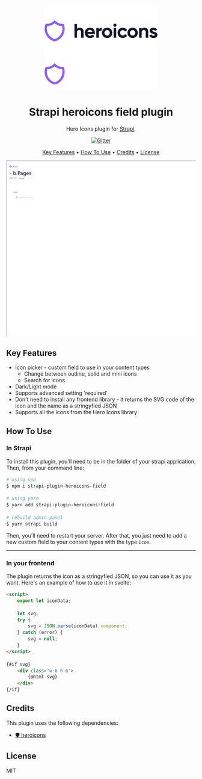 <p align="center">
  <a href="https://heroicons.com/#gh-light-mode-only" target="_blank">
    <img src="./.github/logo-light.svg" alt="Heroicons" width="300">
  </a>
  <a href="https://heroicons.com/#gh-dark-mode-only" target="_blank">
    <img src="./.github/logo-dark.svg" alt="Heroicons" width="300">
  </a>
</p>

<h1 align="center">
  Strapi heroicons field plugin
</h1>

<p align="center">Hero Icons plugin for <a href="https://strapi.io/" target="_blank">Strapi</a>.</p>

<p align="center">
  <a href="https://badge.fury.io/js/strapi-plugin-heroicons-field">
    <img src="https://badge.fury.io/js/strapi-plugin-heroicons-field.svg"
         alt="Gitter">
  </a>
</p>

<p align="center">
  <a href="#key-features">Key Features</a> •
  <a href="#how-to-use">How To Use</a> •
  <a href="#credits">Credits</a> •
  <a href="#license">License</a>
</p>

![screenshot](./.github/screenshot.gif)

## Key Features

- Icon picker - custom field to use in your content types
  - Change between outline, solid and mini icons
  - Search for icons
- Dark/Light mode
- Supports advanced setting 'required'
- Don't need to install any frontend library - it returns the SVG code of the icon and the name as a stringyfied JSON
- Supports all the icons from the Hero Icons library

## How To Use

### In Strapi

To install this plugin, you'll need to be in the folder of your strapi application. Then, from your command line:

```bash
# using npm
$ npm i strapi-plugin-heroicons-field

# using yarn
$ yarn add strapi-plugin-heroicons-field

# rebuild admin panel
$ yarn strapi build
```

Then, you'll need to restart your server. After that, you just need to add a new custom field to your content types with the type `Icon`.

---

### In your frontend

The plugin returns the icon as a stringyfied JSON, so you can use it as you want. Here's an example of how to use it in svelte:

```html
<script>
	export let iconData;

	let svg;
	try {
		svg = JSON.parse(iconData).component;
	} catch (error) {
		svg = null;
	}
</script>

{#if svg}
	<div class="w-6 h-6">
		{@html svg}
	</div>
{/if}
```

## Credits

This plugin uses the following dependencies:

- [🛡 heroicons](https://github.com/tailwindlabs/heroicons)

## License

MIT
